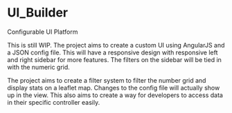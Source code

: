 # UI_Builder
Configurable UI Platform

This is still WIP. The project aims to create a custom UI using AngularJS and a JSON config file. This will have a responsive design with responsive left and right sidebar for more features. The filters on the sidebar will be tied in with the numeric grid. 

The project aims to create a filter system to filter the number grid and display stats on a leaflet map. Changes to the config file will actually show up in the view. This also aims to create a way for developers to access data in their specific controller easily. 
